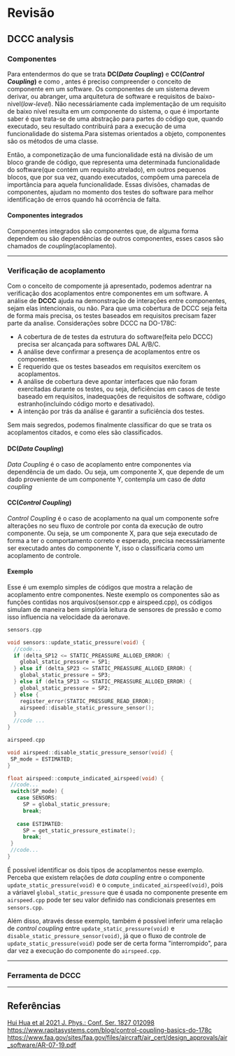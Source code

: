 # Revisão

## DCCC analysis

### Componentes

Para entendermos do que se trata **DC(*Data Coupling*)** e **CC(*Control Coupling*)** e como , antes é preciso compreender o conceito de componente em um software. Os componentes de um sistema devem derivar, ou abranger, uma arquitetura de software e requisitos de baixo-nivel(*low-level*). Não necessáriamente cada implementação de um requisito de baixo nível resulta em um componente do sistema, o que é importante saber é que trata-se de uma abstração para partes do código que, quando executado, seu resultado contribuirá para a execução de uma funcionalidade do sistema.Para sistemas orientados a objeto, componentes são os métodos de uma classe.

Então, a componetização de uma funcionalidade está na divisão de um bloco grande de código, que representa uma determinada funcionalidade do software(que contém um requisito atrelado), em outros pequenos blocos, que por sua vez, quando executados, compõem uma parecela de importância para aquela funcionalidade. Essas divisões, chamadas de componentes, ajudam no momento dos testes do software para melhor identificação de erros quando há ocorrência de falta.

#### Componentes integrados

Componentes integrados são componentes que, de alguma forma dependem ou são dependências de outros componentes, esses casos são chamados de *coupling*(acoplamento).

---------------

### Verificação de acoplamento

Com o conceito de compomente já apresentado, podemos adentrar na verificação dos acoplamentos entre componentes em um software. A análise de **DCCC** ajuda na demonstração de interações entre componentes, sejam elas intencionais, ou não. Para que uma cobertura de DCCC seja feita de forma mais precisa, os testes baseados em requisitos precisam fazer parte da analise.
Considerações sobre DCCC na DO-178C:

- A cobertura de de testes da estrutura do software(feita pelo DCCC) precisa ser alcançada para softwares DAL A/B/C.
- A análise deve confirmar a presença de acoplamentos entre os componentes.
- É requerido que os testes baseados em requisitos exercitem os acoplamentos.
- A análise de cobertura deve apontar interfaces que não foram exercitadas durante os testes, ou seja, deficiências em casos de teste baseado em requisitos, inadequações de requisitos de software, código estranho(incluíndo código morto e desativado).
- A intenção por trás da análise é garantir a suficiência dos testes.

Sem mais segredos, podemos finalmente classificar do que se trata os acoplamentos citados, e como eles são classificados.

#### DC(*Data Coupling*)

*Data Coupling* é o caso de acoplamento entre componentes via dependência de um dado. Ou seja, um componente X, que depende de um dado proveniente de um componente Y, contempla um caso de *data coupling*

#### CC(*Control Coupling*)

*Control Coupling* é o caso de acoplamento na qual um componente sofre alterações no seu fluxo de controle por conta da execução de outro componente. Ou seja, se um componente X, para que seja executado de forma a ter o comportamento correto e esperado, precisa necessáriamente ser executado antes do componente Y, isso o classificaria como um acoplamento de controle.

#### Exemplo

  Esse é um exemplo simples de códigos que mostra a relação de acoplamento entre componentes. Neste exemplo os componentes são as funções contidas nos arquivos(sensor.cpp e airspeed.cpp), os códigos simulam de maneira bem simplória leitura de sensores de pressão e como isso influencia na velocidade da aeronave.
  
  ``` cpp
  sensors.cpp
  
  void sensors::update_static_pressure(void) {
    //code...
    if (delta_SP12 <= STATIC_PREASSURE_ALLOED_ERROR) {
      global_static_pressure = SP1;
    } else if (delta_SP23 <= STATIC_PREASSURE_ALLOED_ERROR) {
      global_static_pressure = SP3;
    } else if (delta_SP13 <= STATIC_PREASSURE_ALLOED_ERROR) {
      global_static_pressure = SP2;
    } else {
      register_error(STATIC_PRESSURE_READ_ERROR);
      airspeed::disable_static_pressure_sensor();
    }
    //code ...
  }
  ```

   ``` cpp
  airspeed.cpp
  
  void airspeed::disable_static_pressure_sensor(void) {
    SP_mode = ESTIMATED;
  }
  
  float airspeed::compute_indicated_airspeed(void) {
    //code...
    switch(SP_mode) {
      case SENSORS:
        SP = global_static_pressure;
        break;
      
      case ESTIMATED:
        SP = get_static_pressure_estimate();
        break;
    }
    //code...
  }
  ```

É possível identificar os dois tipos de acoplamentos nesse exemplo. Perceba que existem relações de *data coupling* entre o componente `update_static_pressure(void)` e o `compute_indicated_airspeed(void)`, pois a váriavel `global_static_pressure` que é usada no componente presente em `airspeed.cpp` pode ter seu valor definido nas condicionais presentes em `sensors.cpp`.

Além disso, através desse exemplo, também é possível inferir uma relação de *control coupling* entre  `update_static_pressure(void)` e `disable_static_pressure_sensor(void)`, já que o fluxo de controle de `update_static_pressure(void)` pode ser de certa forma "interrompido", para dar vez a execução do componente do `airspeed.cpp`.

---------------

### Ferramenta de DCCC

---------------

## Referências

  [Hui Hua et al 2021 J. Phys.: Conf. Ser. 1827 012098](https://iopscience.iop.org/article/10.1088/1742-6596/1827/1/012098/pdf)
  <https://www.rapitasystems.com/blog/control-coupling-basics-do-178c>
  <https://www.faa.gov/sites/faa.gov/files/aircraft/air_cert/design_approvals/air_software/AR-07-19.pdf>